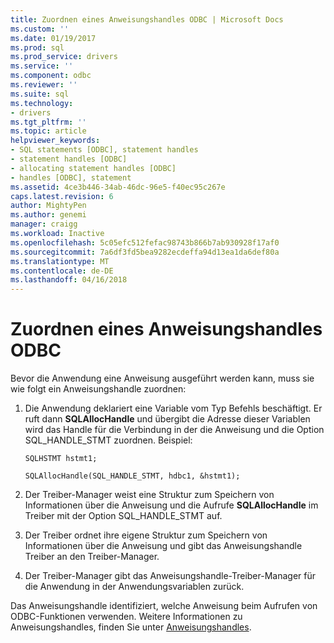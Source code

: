 ```yaml
---
title: Zuordnen eines Anweisungshandles ODBC | Microsoft Docs
ms.custom: ''
ms.date: 01/19/2017
ms.prod: sql
ms.prod_service: drivers
ms.service: ''
ms.component: odbc
ms.reviewer: ''
ms.suite: sql
ms.technology:
- drivers
ms.tgt_pltfrm: ''
ms.topic: article
helpviewer_keywords:
- SQL statements [ODBC], statement handles
- statement handles [ODBC]
- allocating statement handles [ODBC]
- handles [ODBC], statement
ms.assetid: 4ce3b446-34ab-46dc-96e5-f40ec95c267e
caps.latest.revision: 6
author: MightyPen
ms.author: genemi
manager: craigg
ms.workload: Inactive
ms.openlocfilehash: 5c05efc512fefac98743b866b7ab930928f17af0
ms.sourcegitcommit: 7a6df3fd5bea9282ecdeffa94d13ea1da6def80a
ms.translationtype: MT
ms.contentlocale: de-DE
ms.lasthandoff: 04/16/2018
---
```

# <a name="allocating-a-statement-handle-odbc"></a>Zuordnen eines Anweisungshandles ODBC
Bevor die Anwendung eine Anweisung ausgeführt werden kann, muss sie wie folgt ein Anweisungshandle zuordnen:  
  
1.  Die Anwendung deklariert eine Variable vom Typ Befehls beschäftigt. Er ruft dann **SQLAllocHandle** und übergibt die Adresse dieser Variablen wird das Handle für die Verbindung in der die Anweisung und die Option SQL_HANDLE_STMT zuordnen. Beispiel:  
  
    ```  
    SQLHSTMT hstmt1;  
  
    SQLAllocHandle(SQL_HANDLE_STMT, hdbc1, &hstmt1);  
    ```  
  
2.  Der Treiber-Manager weist eine Struktur zum Speichern von Informationen über die Anweisung und die Aufrufe **SQLAllocHandle** im Treiber mit der Option SQL_HANDLE_STMT auf.  
  
3.  Der Treiber ordnet ihre eigene Struktur zum Speichern von Informationen über die Anweisung und gibt das Anweisungshandle Treiber an den Treiber-Manager.  
  
4.  Der Treiber-Manager gibt das Anweisungshandle-Treiber-Manager für die Anwendung in der Anwendungsvariablen zurück.  
  
 Das Anweisungshandle identifiziert, welche Anweisung beim Aufrufen von ODBC-Funktionen verwenden. Weitere Informationen zu Anweisungshandles, finden Sie unter [Anweisungshandles](../../../odbc/reference/develop-app/statement-handles.md).

